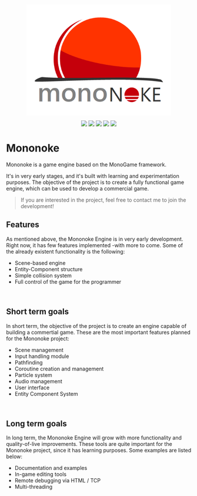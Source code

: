 <p align="center">
  <img src="./mononoke-logo.png" align="center" height="300"/>
</p>

<p align="center">
  <img src="https://img.shields.io/github/license/pacojq/Mononoke.svg?color=%23e03d14" />
  <img src="https://img.shields.io/badge/version-0.0.1-orange.svg" />
  <a href="https://www.codacy.com/app/pacojq/Mononoke?utm_source=github.com&amp;utm_medium=referral&amp;utm_content=pacojq/Mononoke&amp;utm_campaign=Badge_Grade"><img src="https://api.codacy.com/project/badge/Grade/be280714d0b44e409de9ececc7593e2b" /></a>
  <a href="https://travis-ci.org/pacojq/Mononoke"><img src="https://travis-ci.org/pacojq/Mononoke.svg?branch=master" /></a>
  <a href="https://ci.appveyor.com/project/pacojq/mononoke"> <img src="https://ci.appveyor.com/api/projects/status/5diuauufcfqyd7j9/branch/master?svg=true" /> </a>
</p>

# Mononoke

Mononoke is a game engine based on the MonoGame framework.

It's in very early stages, and it's built with learning and experimentation purposes. The objective of the project is to create a fully functional game engine, which can be used to develop a commercial game.

> If you are interested in the project, feel free to contact me to join the development!

## Features

As mentioned above, the Mononoke Engine is in very early development. Right now, it has few features implemented -with more to come. Some of the already existent functionality is the following:

- Scene-based engine
- Entity-Component structure
- Simple collision system
- Full control of the game for the programmer

<br>

## Short term goals

In short term, the objective of the project is to create an engine capable of building a commertial game. These are the most important  features planned for the Mononoke project:

- Scene management
- Input handling module
- Pathfinding
- Coroutine creation and management
- Particle system
- Audio management
- User interface
- Entity Component System

<br>

## Long term goals

In long term, the Mononoke Engine will grow with more functionality and quality-of-live improvements. These tools are quite important for the Mononoke project, since it has learning purposes. Some examples are listed below:

- Documentation and examples
- In-game editing tools
- Remote debugging via HTML / TCP
- Multi-threading
  
